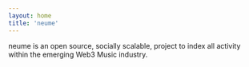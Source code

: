 ```yaml
---
layout: home
title: 'neume'
---
```



neume is an open source, socially scalable, project to index all activity within the emerging Web3 Music industry.
